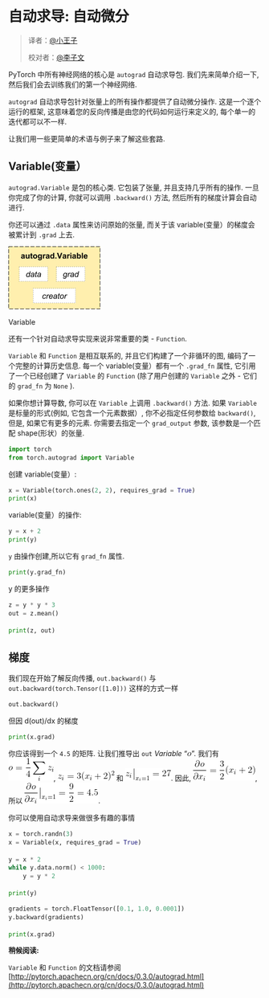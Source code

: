 # 自动求导: 自动微分

> 译者：[@小王子](https://github.com/VPrincekin)
> 
> 校对者：[@李子文](https://github.com/liziwenzzzz)

PyTorch 中所有神经网络的核心是 `autograd` 自动求导包. 我们先来简单介绍一下, 然后我们会去训练我们的第一个神经网络.

`autograd` 自动求导包针对张量上的所有操作都提供了自动微分操作. 这是一个逐个运行的框架, 这意味着您的反向传播是由您的代码如何运行来定义的, 每个单一的迭代都可以不一样.

让我们用一些更简单的术语与例子来了解这些套路.

## Variable(变量）

`autograd.Variable` 是包的核心类. 它包装了张量, 并且支持几乎所有的操作. 一旦你完成了你的计算, 你就可以调用 `.backward()` 方法, 然后所有的梯度计算会自动进行.

你还可以通过 `.data` 属性来访问原始的张量, 而关于该 variable(变量）的梯度会被累计到 `.grad` 上去.

![Variable](img/53342bedc6e02d3774e2d0a899a142bd.jpg)

Variable

还有一个针对自动求导实现来说非常重要的类 - `Function`.

`Variable` 和 `Function` 是相互联系的, 并且它们构建了一个非循环的图, 编码了一个完整的计算历史信息. 每一个 variable(变量）都有一个 `.grad_fn` 属性, 它引用了一个已经创建了 `Variable` 的 `Function` (除了用户创建的 `Variable` 之外 - 它们的 `grad_fn` 为 `None` ).

如果你想计算导数, 你可以在 `Variable` 上调用 `.backward()` 方法. 如果 `Variable` 是标量的形式(例如, 它包含一个元素数据）, 你不必指定任何参数给 `backward()`, 但是, 如果它有更多的元素. 你需要去指定一个 `grad_output` 参数, 该参数是一个匹配 shape(形状）的张量.

```py
import torch
from torch.autograd import Variable

```

创建 variable(变量）:

```py
x = Variable(torch.ones(2, 2), requires_grad = True)
print(x)

```

variable(变量）的操作:

```py
y = x + 2
print(y)

```

`y` 由操作创建,所以它有 `grad_fn` 属性.

```py
print(y.grad_fn)

```

y 的更多操作

```py
z = y * y * 3
out = z.mean()

print(z, out)

```

## 梯度

我们现在开始了解反向传播, `out.backward()` 与 `out.backward(torch.Tensor([1.0]))` 这样的方式一样

```py
out.backward()

```

但因 d(out)/dx 的梯度

```py
print(x.grad)

```

你应该得到一个 `4.5` 的矩阵. 让我们推导出 `out` _Variable_ “![o](img/tex-d95679752134a2d9eb61dbd7b91c4bcc.gif)”. 我们有 ![o = \frac{1}{4}\sum_i z_i](img/tex-ba11185b8ae8744e5adfdac1ca62dcfb.gif), ![z_i = 3(x_i+2)^2](img/tex-f7eff769a5663e4412e4e6483638f4c9.gif) 和 ![z_i\bigr\rvert_{x_i=1} = 27](img/tex-f1a50245be3659871451046c9482df17.gif). 因此, ![\frac{\partial o}{\partial x_i} = \frac{3}{2}(x_i+2)](img/tex-ed2f2fc7d6057bacf602691edf5f1df7.gif), 所以 ![\frac{\partial o}{\partial x_i}\bigr\rvert_{x_i=1} = \frac{9}{2} = 4.5](img/tex-c2787604874dd1fdfa79483e5366c8df.gif).

你可以使用自动求导来做很多有趣的事情

```py
x = torch.randn(3)
x = Variable(x, requires_grad = True)

y = x * 2
while y.data.norm() < 1000:
    y = y * 2

print(y)

```

```py
gradients = torch.FloatTensor([0.1, 1.0, 0.0001])
y.backward(gradients)

print(x.grad)

```

**稍候阅读:**

`Variable` 和 `Function` 的文档请参阅 [http://pytorch.apachecn.org/cn/docs/0.3.0/autograd.html](http://pytorch.apachecn.org/cn/docs/0.3.0/autograd.html)